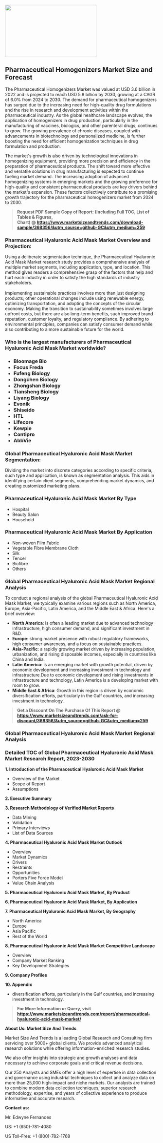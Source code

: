 <p><img class="alignnone size-medium wp-image-20088" src="https://ffe5etoiles.com/wp-content/uploads/2024/12/MST1-300x171.png" alt="" width="300" height="171" /></p><h2>Pharmaceutical Homogenizers Market Size and Forecast</h2><p>The Pharmaceutical Homogenizers Market was valued at USD 3.6 billion in 2022 and is projected to reach USD 5.8 billion by 2030, growing at a CAGR of 6.0% from 2024 to 2030. The demand for pharmaceutical homogenizers has surged due to the increasing need for high-quality drug formulations and the rise in research and development activities within the pharmaceutical industry. As the global healthcare landscape evolves, the application of homogenizers in drug production, particularly in the manufacturing of vaccines, biologics, and other parenteral drugs, continues to grow. The growing prevalence of chronic diseases, coupled with advancements in biotechnology and personalized medicine, is further boosting the need for efficient homogenization techniques in drug formulation and production.</p><p>The market's growth is also driven by technological innovations in homogenizing equipment, providing more precision and efficiency in the preparation of pharmaceutical products. The shift toward more effective and versatile solutions in drug manufacturing is expected to continue fueling market demand. The increasing adoption of advanced homogenizing systems in emerging markets and the growing preference for high-quality and consistent pharmaceutical products are key drivers behind the market's expansion. These factors collectively contribute to a promising growth trajectory for the pharmaceutical homogenizers market from 2024 to 2030.</p></p><blockquote id="" class=""><strong>Request PDF Sample Copy of Report: (Including Full TOC, List of Tables &amp; Figures, Chart)&nbsp;@&nbsp;<strong><a href="https://www.marketsizeandtrends.com/download-sample/368356/&utm_source=github-GC&utm_medium=259" target="_blank">https://www.marketsizeandtrends.com/download-sample/368356/&utm_source=github-GC&utm_medium=259</a></strong></strong></blockquote><h3 id="" class="">Pharmaceutical Hyaluronic Acid Mask Market&nbsp;Overview and Projection:</h3><p id="" class="">Using a deliberate segmentation technique, the Pharmaceutical Hyaluronic Acid Mask Market research study provides a comprehensive analysis of multiple market segments, including application, type, and location. This method gives readers a comprehensive grasp of the factors that help and hurt each industry in order to satisfy the high standards of industry stakeholders. <br /> <br />Implementing sustainable practices involves more than just designing products; other operational changes include using renewable energy, optimizing transportation, and adopting the concepts of the circular economy. Making the transition to sustainability sometimes involves large upfront costs, but there are also long-term benefits, such improved brand reputation, customer loyalty, and regulatory compliance. By adhering to environmental principles, companies can satisfy consumer demand while also contributing to a more sustainable future for the world.</p><h3 id="" class="">Who is the largest manufacturers of&nbsp;Pharmaceutical Hyaluronic Acid Mask Market worldwide?</h3><h3 class=""><p><ul><li>Bloomage Bio </li><li> Focus Freda </li><li> Fufeng Biology </li><li> Dongchen Biology </li><li> Zhongshan Biology </li><li> Tiansheng Biology </li><li> Liyang Biology </li><li> Evonik </li><li> Shiseido </li><li> HTL </li><li> Lifecore </li><li> Kewpie </li><li> Contipro </li><li> AbbVie</li></ul></p></h3><h3 id="" class="">Global&nbsp;Pharmaceutical Hyaluronic Acid Mask Market Segmentation:</h3><p id="" class="">Dividing the market into discrete categories according to specific criteria, such type and application, is known as segmentation analysis. This aids in identifying certain client segments, comprehending market dynamics, and creating customized marketing plans.</p><h3 id="" class="">Pharmaceutical Hyaluronic Acid Mask Market&nbsp;By Type</h3><p><p><ul><li>Hospital</li><li> Beauty Salon</li><li> Household</p></li></ul></p></p><h3 id="" class="">Pharmaceutical Hyaluronic Acid Mask Market&nbsp;By Application</h3><p class=""><p><ul><li>Non-woven Film Fabric</li><li> Vegetable Fibre Membrane Cloth</li><li> Silk</li><li> Tencel</li><li> Biofibre</li><li> Others</li></ul></p></p><h3 id="" class="">Global Pharmaceutical Hyaluronic Acid Mask Market Regional Analysis</h3><p id="" class="">To conduct a regional analysis of the global Pharmaceutical Hyaluronic Acid Mask Market, we typically examine various regions such as North America, Europe, Asia-Pacific, Latin America, and the Middle East &amp; Africa. Here's a brief overview:</p><ul><li><strong>North America</strong>: is often a leading market due to advanced technology infrastructure, high consumer demand, and significant investment in R&amp;D.</li><li><strong>Europe</strong>: strong market presence with robust regulatory frameworks, high consumer awareness, and a focus on sustainable practices.</li><li><strong>Asia-Pacific</strong>: a rapidly growing market driven by increasing population, urbanization, and rising disposable incomes, especially in countries like China and India.</li><li><strong>Latin America</strong>: is an emerging market with growth potential, driven by economic development and increasing investment in technology and infrastructure.Due to economic development and rising investments in infrastructure and technology, Latin America is a developing market with room to grow.</li><li><strong>Middle East &amp; Africa</strong>: Growth in this region is driven by economic diversification efforts, particularly in the Gulf countries, and increasing investment in technology.</li></ul><blockquote id="" class=""><strong>Get a Discount On The Purchase Of This Report @ <strong><a href="https://www.marketsizeandtrends.com/ask-for-discount/368356/&utm_source=github-GC&utm_medium=259" target="_blank">https://www.marketsizeandtrends.com/ask-for-discount/368356/&utm_source=github-GC&utm_medium=259</a></strong></strong></blockquote><h3 id="" class="">Global Pharmaceutical Hyaluronic Acid Mask Market Regional Analysis</h3><h3 id="" class="">Detailed TOC of Global Pharmaceutical Hyaluronic Acid Mask Market Research Report, 2023-2030</h3><p id="" class=""><strong>1. Introduction of the Pharmaceutical Hyaluronic Acid Mask Market</strong></p><ul><li>Overview of the Market</li><li>Scope of Report</li><li>Assumptions</li></ul><p id="" class=""><strong>2. Executive Summary</strong></p><p id="" class=""><strong>3. Research Methodology of Verified Market Reports</strong></p><ul><li>Data Mining</li><li>Validation</li><li>Primary Interviews</li><li>List of Data Sources</li></ul><p id="" class=""><strong>4. Pharmaceutical Hyaluronic Acid Mask Market Outlook</strong></p><ul><li>Overview</li><li>Market Dynamics</li><li>Drivers</li><li>Restraints</li><li>Opportunities</li><li>Porters Five Force Model</li><li>Value Chain Analysis</li></ul><p id="" class=""><strong>5. Pharmaceutical Hyaluronic Acid Mask Market, By Product</strong></p><p id="" class=""><strong>6. Pharmaceutical Hyaluronic Acid Mask Market, By Application</strong></p><p id="" class=""><strong>7. Pharmaceutical Hyaluronic Acid Mask Market, By Geography</strong></p><ul><li>North America</li><li>Europe</li><li>Asia Pacific</li><li>Rest of the World</li></ul><p id="" class=""><strong>8. Pharmaceutical Hyaluronic Acid Mask Market Competitive Landscape</strong></p><ul><li>Overview</li><li>Company Market Ranking</li><li>Key Development Strategies</li></ul><p id="" class=""><strong>9. Company Profiles</strong></p><p id="" class=""><strong>10. Appendix</strong></p><ul><li>diversification efforts, particularly in the Gulf countries, and increasing investment in technology.</li></ul><blockquote id="" class=""><strong>For More Information or Query, visit <strong><strong><a href="https://www.marketsizeandtrends.com/report/pharmaceutical-hyaluronic-acid-mask-market/" target="_blank">https://www.marketsizeandtrends.com/report/pharmaceutical-hyaluronic-acid-mask-market/</a></strong></strong></strong></blockquote><p id="" class=""><strong>About Us: Market Size And Trends</strong></p><p id="" class="">Market Size And Trends is a leading Global Research and Consulting firm servicing over 5000+ global clients. We provide advanced analytical research solutions while offering information-enriched research studies.</p><p id="" class="">We also offer insights into strategic and growth analyses and data necessary to achieve corporate goals and critical revenue decisions.</p><p id="" class="">Our 250 Analysts and SMEs offer a high level of expertise in data collection and governance using industrial techniques to collect and analyze data on more than 25,000 high-impact and niche markets. Our analysts are trained to combine modern data collection techniques, superior research methodology, expertise, and years of collective experience to produce informative and accurate research.</p><p id="" class=""><strong>Contact us:</strong></p><p id="" class="">Mr. Edwyne Fernandes</p><p id="" class="">US: +1 (650)-781-4080</p><p id="" class="">US Toll-Free: +1 (800)-782-1768</p>

